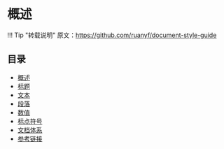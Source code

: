# 概述

!!! Tip "转载说明"
    原文：https://github.com/ruanyf/document-style-guide

## 目录

- [概述](index.md)
- [标题](title.md)
- [文本](text.md)
- [段落](paragraph.md)
- [数值](number.md)
- [标点符号](marks.md)
- [文档体系](structure.md)
- [参考链接](reference.md)
